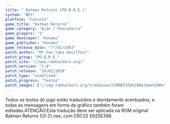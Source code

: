 ```yaml
---
title: " Batman Returns (PO.B.R.E.)"
system: "NES"
platform: "Console"
game_title: "Batman Returns"
game_category: "Ação / Pancadaria"
game_players: "1"
game_developer: "Konami"
game_publisher: "Konami"
game_release_date: "??/01/1993"
patch_author: "Mr.Fox (aka devilfox)"
patch_group: "PO.B.R.E."
patch_site: "//www.romhackers.org/"
patch_version: "1.0"
patch_release: "29/02/2020"
patch_type: "undefined"
patch_progress: "Textos"
patch_images: ["//img.romhackers.org/traducoes/%5BNES%5D%20Batman%20Returns%20-%20POBRE%20-%201.png","//img.romhackers.org/traducoes/%5BNES%5D%20Batman%20Returns%20-%20POBRE%20-%202.png","//img.romhackers.org/traducoes/%5BNES%5D%20Batman%20Returns%20-%20POBRE%20-%203.png"]
---
```

Todos os textos do jogo estão traduzidos e devidamente acentuados, e todas as mensagens em forma de gráfico também foram editadas.ATENÇÃO:Esta tradução deve ser aplicada na ROM original Batman Returns (U) [!].nes, com CRC32 E625E398.
